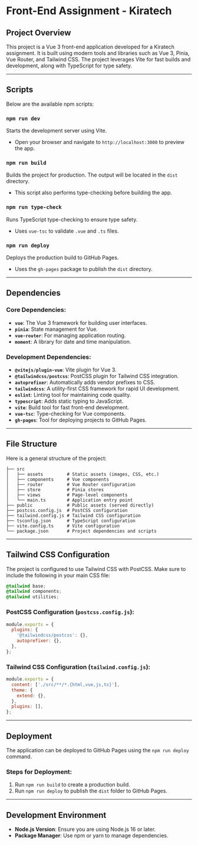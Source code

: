 # Front-End Assignment - Kiratech

## Project Overview
This project is a Vue 3 front-end application developed for a Kiratech assignment. It is built using modern tools and libraries such as Vue 3, Pinia, Vue Router, and Tailwind CSS. The project leverages Vite for fast builds and development, along with TypeScript for type safety.

---

## Scripts
Below are the available npm scripts:

### `npm run dev`
Starts the development server using Vite.
- Open your browser and navigate to `http://localhost:3000` to preview the app.

### `npm run build`
Builds the project for production. The output will be located in the `dist` directory.
- This script also performs type-checking before building the app.

### `npm run type-check`
Runs TypeScript type-checking to ensure type safety.
- Uses `vue-tsc` to validate `.vue` and `.ts` files.

### `npm run deploy`
Deploys the production build to GitHub Pages.
- Uses the `gh-pages` package to publish the `dist` directory.

---

## Dependencies
### Core Dependencies:
- **`vue`**: The Vue 3 framework for building user interfaces.
- **`pinia`**: State management for Vue.
- **`vue-router`**: For managing application routing.
- **`moment`**: A library for date and time manipulation.

### Development Dependencies:
- **`@vitejs/plugin-vue`**: Vite plugin for Vue 3.
- **`@tailwindcss/postcss`**: PostCSS plugin for Tailwind CSS integration.
- **`autoprefixer`**: Automatically adds vendor prefixes to CSS.
- **`tailwindcss`**: A utility-first CSS framework for rapid UI development.
- **`eslint`**: Linting tool for maintaining code quality.
- **`typescript`**: Adds static typing to JavaScript.
- **`vite`**: Build tool for fast front-end development.
- **`vue-tsc`**: Type-checking for Vue components.
- **`gh-pages`**: Tool for deploying projects to GitHub Pages.

---

## File Structure
Here is a general structure of the project:
```
├── src
│   ├── assets         # Static assets (images, CSS, etc.)
│   ├── components     # Vue components
│   ├── router         # Vue Router configuration
│   ├── store          # Pinia stores
│   ├── views          # Page-level components
│   └── main.ts        # Application entry point
├── public             # Public assets (served directly)
├── postcss.config.js  # PostCSS configuration
├── tailwind.config.js # Tailwind CSS configuration
├── tsconfig.json      # TypeScript configuration
├── vite.config.ts     # Vite configuration
└── package.json       # Project dependencies and scripts
```

---

## Tailwind CSS Configuration
The project is configured to use Tailwind CSS with PostCSS. Make sure to include the following in your main CSS file:
```css
@tailwind base;
@tailwind components;
@tailwind utilities;
```

### PostCSS Configuration (`postcss.config.js`):
```javascript
module.exports = {
  plugins: {
    '@tailwindcss/postcss': {},
    autoprefixer: {},
  },
};
```

### Tailwind CSS Configuration (`tailwind.config.js`):
```javascript
module.exports = {
  content: ['./src/**/*.{html,vue,js,ts}'],
  theme: {
    extend: {},
  },
  plugins: [],
};
```

---

## Deployment
The application can be deployed to GitHub Pages using the `npm run deploy` command.

### Steps for Deployment:
1. Run `npm run build` to create a production build.
2. Run `npm run deploy` to publish the `dist` folder to GitHub Pages.

---

## Development Environment
- **Node.js Version**: Ensure you are using Node.js 16 or later.
- **Package Manager**: Use npm or yarn to manage dependencies.


